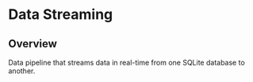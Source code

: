 # Data Streaming

## Overview
Data pipeline that streams data in real-time from one SQLite database to another. 
